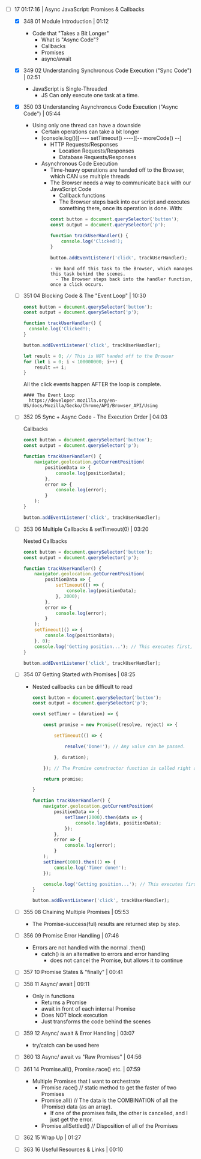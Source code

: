 - [ ] 17 01:17:16 | Async JavaScript: Promises & Callbacks  
	- [x] 348 01 Module Introduction | 01:12
	  - Code that "Takes a Bit Longer"
		- What is "Async Code"?
		- Callbacks
		- Promises
		- async/await
	- [x] 349 02 Understanding Synchronous Code Execution ("Sync Code") | 02:51
	  - JavaScript is Single-Threaded
		- JS Can only execute one task at a time.
	- [x] 350 03 Understanding Asynchronous Code Execution ("Async Code") | 05:44
	  - Using only one thread can have a downside
		- Certain operations can take a bit longer
		- [console.log()][---- setTimeout() ----][-- moreCode() --]
		  - HTTP Requests/Responses
			- Location Requests/Responses
			- Database Requests/Responses
		- Asynchronous Code Execution
			- Time-heavy operations are handed off to the Browser, which CAN use multiple threads
			- The Browser needs a way to communicate back with our JavaScript Code
				- Callback functions
				- The Browser steps back into our script and executes something there, once its operation is done.
				With:
				```javascript
				const button = document.querySelector('button');
				const output = document.querySelector('p');

				function trackUserHandler() {
					console.log('Clicked!);
				}

				button.addEventListener('click', trackUserHandler);
				```
				  - We hand off this task to the Browser, which manages this task behind the scenes.
					- The Browser steps back into the handler function, once a click occurs.
	
	- [ ] 351 04 Blocking Code & The "Event Loop" | 10:30

		```javascript
		const button = document.querySelector('button');
		const output = document.querySelector('p');

		function trackUserHandler() {
		  console.log('Clicked!);
		}

		button.addEventListener('click', trackUserHandler);

		let result = 0; // This is NOT handed off to the Browser
		for (let i = 0; i < 100000000; i++) {
			result =+ i;
		}
		```

		All the click events happen AFTER the loop is complete.

		  #### The Event Loop
			https://developer.mozilla.org/en-US/docs/Mozilla/Gecko/Chrome/API/Browser_API/Using

	- [ ] 352 05 Sync + Async Code - The Execution Order | 04:03

		Callbacks	
		```javascript
		const button = document.querySelector('button');
		const output = document.querySelector('p');

		function trackUserHandler() {
			navigator.geolocation.getCurrentPosition(
				positionData => {
					console.log(positionData);
				},
				error => {
					console.log(error);
				}
			);
		}

		button.addEventListener('click', trackUserHandler);
		```

	- [ ] 353 06 Multiple Callbacks & setTimeout(0) | 03:20

		Nested Callbacks
		```javascript
		const button = document.querySelector('button');
		const output = document.querySelector('p');

		function trackUserHandler() {
			navigator.geolocation.getCurrentPosition(
				positionData => {
					setTimeout(() => {
						console.log(positionData);
					}, 2000);
				},
				error => {
					console.log(error);
				}
			);
			setTimeout(() => {
				console.log(positionData);
			}, 0);
			console.log('Getting position...'); // This executes first, because it's in the stack first
		}

		button.addEventListener('click', trackUserHandler);
		```

	- [ ] 354 07 Getting Started with Promises | 08:25
	  - Nested callbacks can be difficult to read

		```javascript
		const button = document.querySelector('button');
		const output = document.querySelector('p');

		const setTimer = (duration) => {

			const promise = new Promise((resolve, reject) => {

				setTimeout(() => {

					resolve('Done!'); // Any value can be passed.

				}, duration);

			}); // The Promise constructor function is called right away.

			return promise;

		}

		function trackUserHandler() {
			navigator.geolocation.getCurrentPosition(
				positionData => {
					setTimer(2000).then(data => {
						console.log(data, positionData);
					});
				},
				error => {
					console.log(error);
				}
			);
			setTimer(1000).then(() => {
				console.log('Timer done!');
			});

			console.log('Getting position...'); // This executes first, because it's in the stack first
		}

		button.addEventListener('click', trackUserHandler);
		```

	- [ ] 355 08 Chaining Multiple Promises | 05:53
	  - The Promise-success(ful) results are returned step by step.
	- [ ] 356 09 Promise Error Handling | 07:46  
	  - Errors are not handled with the normal .then()
		- catch() is an alternative to errors and error handling
		  - does not cancel the Promise, but allows it to continue
	- [ ] 357 10 Promise States & "finally" | 00:41  
	- [ ] 358 11 Async/ await | 09:11
	  - Only in functions
		- Returns a Promise
		- await in front of each internal Promise
		- Does NOT block execution
		- Just transforms the code behind the scenes
	- [ ] 359 12 Async/ await & Error Handling | 03:07
	  - try/catch can be used here  
	- [ ] 360 13 Async/ await vs "Raw Promises" | 04:56
	- [ ] 361 14 Promise.all(), Promise.race() etc. | 07:59
	  - Multiple Promises that I want to orchestrate
		- Promise.race() // static method to get the faster of two Promises
		- Promise.all()  // The data is the COMBINATION of all the (Promise) data (as an array).
		  - If one of the promises fails, the other is cancelled, and I just get the error.
		- Promise.allSettled() // Disposition of all of the Promises
	- [ ] 362 15 Wrap Up | 01:27
	- [ ] 363 16 Useful Resources & Links | 00:10